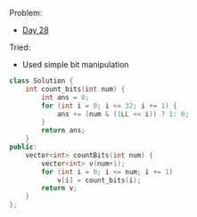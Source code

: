 Problem: 
   - [Day 28](https://leetcode.com/explore/challenge/card/may-leetcoding-challenge/537/week-4-may-22nd-may-28th/3343/)

Tried: 
   - Used simple bit manipulation

```c++
class Solution {
    int count_bits(int num) {
        int ans = 0;
        for (int i = 0; i <= 32; i += 1) {
            ans += (num & (1LL << i)) ? 1: 0;
        }
        return ans;
    }
public:
    vector<int> countBits(int num) {
        vector<int> v(num+1);
        for (int i = 0; i <= num; i += 1)
            v[i] = count_bits(i);
        return v;
    }
};
```